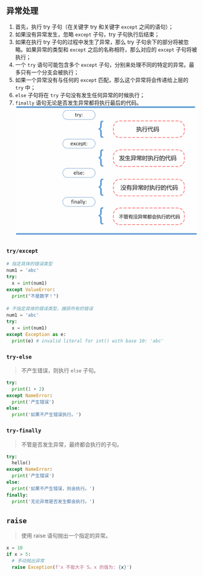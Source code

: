 ## 异常处理
1. 首先，执行 try 子句（在关键字 try 和关键字 `except` 之间的语句）；
2. 如果没有异常发生，忽略 `except` 子句，try 子句执行后结束；
3. 如果在执行 try 子句的过程中发生了异常，那么 try 子句余下的部分将被忽略。如果异常的类型和 `except` 之后的名称相符，那么对应的 `except` 子句将被执行；
4. 一个 `try` 语句可能包含多个 `except` 子句，分别来处理不同的特定的异常。最多只有一个分支会被执行；
5. 如果一个异常没有与任何的 `except` 匹配，那么这个异常将会传递给上层的 `try` 中；
6. `else` 子句将在 `try` 子句没有发生任何异常的时候执行；
7. `finally` 语句无论是否发生异常都将执行最后的代码。
!['try/except'](images/try.jpg)

### `try/except`
```py
# 指定具体的错误类型
num1 = 'abc'
try:
  x = int(num1)
except ValueError:
  print("不是数字！")

# 不指定具体的错误类型，捕获所有的错误
num1 = 'abc'
try:
  x = int(num1)
except Exception as e:
  print(e) # invalid literal for int() with base 10: 'abc'

```

### `try-else`
> 不产生错误，则执行 `else` 子句。
```py
try:
  print(1 + 2)
except NameError:
  print('产生错误')
else:
  print('如果不产生错误执行。')
```

### `try-finally`
> 不管是否发生异常，最终都会执行的子句。
```py
try:
  hello()
except NameError:
  print('产生错误')
else:
  print('如果不产生错误，则会执行。')
finally:
  print('无论异常是否发生都会执行。')
```

## `raise`
> 使用 raise 语句抛出一个指定的异常。

```py
x = 10
if x > 5:
  # 手动抛出异常
  raise Exception(f'x 不能大于 5。x 的值为: {x}')
```